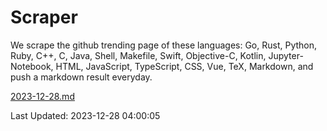 # Scraper

We scrape the github trending page of these languages: Go, Rust, Python, Ruby, C++, C, Java, Shell, Makefile, Swift, Objective-C, Kotlin, Jupyter-Notebook, HTML, JavaScript, TypeScript, CSS, Vue, TeX, Markdown, and push a markdown result everyday.

[2023-12-28.md](https://github.com/yangwenmai/github-trending-backup/blob/master/2023-12-28.md)

Last Updated: 2023-12-28 04:00:05